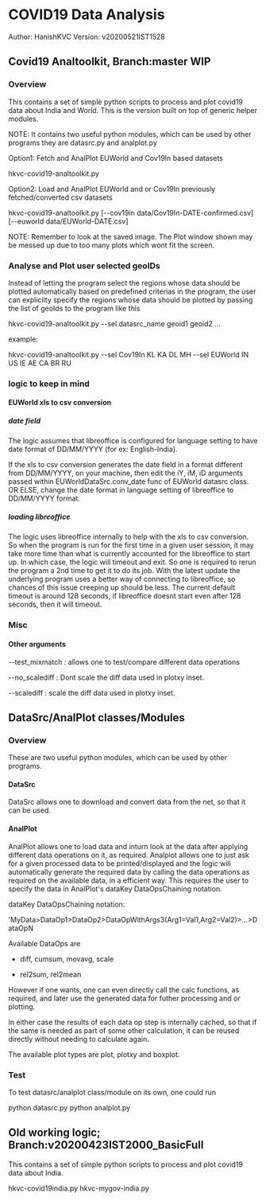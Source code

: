 # COVID19 Data Analysis
Author: HanishKVC
Version: v20200521IST1528

## Covid19 Analtoolkit, Branch:master WIP

### Overview

This contains a set of simple python scripts to process and plot
covid19 data about India and World. This is the version built on
top of generic helper modules.

NOTE: It contains two useful python modules, which can be used by
other programs they are datasrc.py and analplot.py

Option1: Fetch and AnalPlot EUWorld and Cov19In based datasets

hkvc-covid19-analtoolkit.py

Option2: Load and AnalPlot EUWorld and or Cov19In previously
fetched/converted csv datasets

hkvc-covid19-analtoolkit.py [--cov19in data/Cov19In-DATE-confirmed.csv] [--euworld data/EUWorld-DATE.csv]

NOTE: Remember to look at the saved image. The Plot window shown
may be messed up due to too many plots which wont fit the screen.

### Analyse and Plot user selected geoIDs

Instead of letting the program select the regions whose data should
be plotted automatically based on predefined criterias in the program,
the user can explicilty specify the regions whose data should be
plotted by passing the list of geoIds to the program like this

hkvc-covid19-analtoolkit.py --sel datasrc_name geoid1 geoid2 ...

example:

hkvc-covid19-analtoolkit.py --sel Cov19In  KL KA DL MH --sel EUWorld IN US IE AE CA BR RU

### logic to keep in mind

#### EUWorld xls to csv conversion

##### date field

The logic assumes that libreoffice is configured for language setting
to have date format of DD/MM/YYYY (for ex: English-India).

If the xls to csv conversion generates the date field in a format
different from DD/MM/YYYY, on your machine, then edit the iY, iM, iD
arguments passed within EUWorldDataSrc.conv_date func of EUWorld
datasrc class. OR ELSE, change the date format in language setting of
libreoffice to DD/MM/YYYY format.

##### loading libreoffice

The logic uses libreoffice internally to help with the xls to csv
conversion. So when the program is run for the first time in a given
user session, it may take more time than what is currently accounted
for the libreoffice to start up. In which case, the logic will timeout
and exit. So one is required to rerun the program a 2nd time to get
it to do its job. With the latest update the underlying program uses
a better way of connecting to libreoffice, so chances of this issue
creeping up should be less. The current default timeout is around
128 seconds, if libreoffice doesnt start even after 128 seconds, then
it will timeout.

### Misc

#### Other arguments

--test_mixmatch : allows one to test/compare different data operations

--no_scalediff : Dont scale the diff data used in plotxy inset.

--scalediff : scale the diff data used in plotxy inset.



## DataSrc/AnalPlot classes/Modules

### Overview

These are two useful python modules, which can be used by other programs.

#### DataSrc

DataSrc allows one to download and convert data from the net, so that it
can be used.

#### AnalPlot

AnalPlot allows one to load data and inturn look at the data after applying
different data operations on it, as required. Analplot allows one to just
ask for a given processed data to be printed/displayed and the logic will
automatically generate the required data by calling the data operations
as required on the available data, in a efficient way. This requires the
user to specify the data in AnalPlot's dataKey DataOpsChaining notation.

dataKey DataOpsChaining notation:

'MyData>DataOp1>DataOp2>DataOpWithArgs3(Arg1=Val1,Arg2=Val2)>...>DataOpN

Available DataOps are

* diff, cumsum, movavg, scale

* rel2sum, rel2mean

However if one wants, one can even directly call the calc functions, as
required, and later use the generated data for futher processing and or
plotting.

In either case the results of each data op step is internally cached, so
that if the same is needed as part of some other calculation, it can be
reused directly without needing to calculate again.

The available plot types are plot, plotxy and boxplot.

### Test

To test datasrc/analplot class/module on its own, one could run

python datasrc.py
python analplot.py



## Old working logic; Branch:v20200423IST2000_BasicFull

This contains a set of simple python scripts to process and plot
covid19 data about India.

hkvc-covid19india.py
hkvc-mygov-india.py

